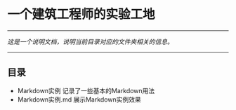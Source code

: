 # **一个建筑工程师的实验工地**
---

*这是一个说明文档，说明当前目录对应的文件夹相关的信息。*

---
## 目录
* Markdown实例
  记录了一些基本的Markdown用法
* Markdown实例.md
  展示Markdown实例效果
